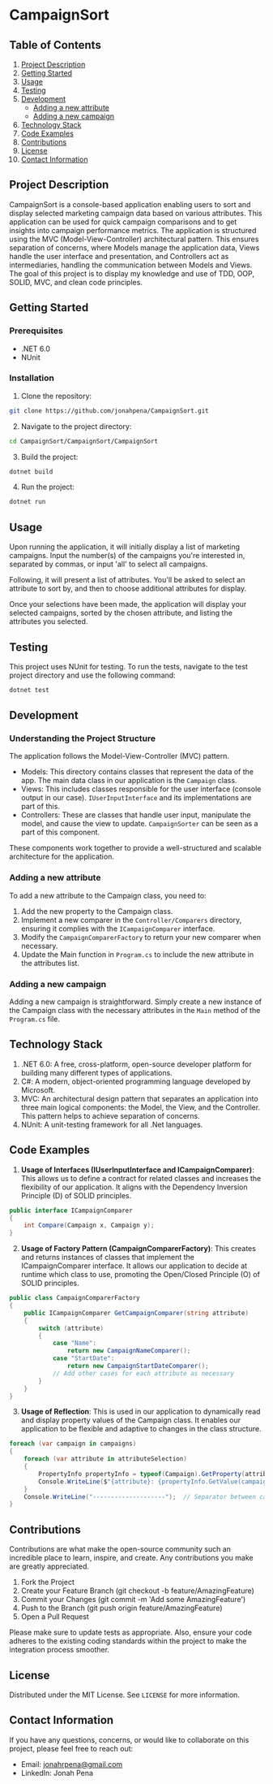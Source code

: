 
# CampaignSort

## Table of Contents

1. [Project Description](#project-description)
2. [Getting Started](#getting-started)
3. [Usage](#usage)
4. [Testing](#testing)
4. [Development](#development)
    - [Adding a new attribute](#adding-a-new-attribute)
    - [Adding a new campaign](#adding-a-new-campaign)
5. [Technology Stack](#technology-stack)
6. [Code Examples](#code-examples)
7. [Contributions](#contributions)
8. [License](#license)
9. [Contact Information](#contact-information)

## Project Description

CampaignSort is a console-based application enabling users to sort and display selected marketing campaign data based on various attributes. This application can be used for quick campaign comparisons and to get insights into campaign performance metrics. The application is structured using the MVC (Model-View-Controller) architectural pattern. This ensures separation of concerns, where Models manage the application data, Views handle the user interface and presentation, and Controllers act as intermediaries, handling the communication between Models and Views. The goal of this project is to display my knowledge and use of TDD, OOP, SOLID, MVC, and clean code principles.

## Getting Started

### Prerequisites

- .NET 6.0
- NUnit

### Installation

1. Clone the repository:
```sh
git clone https://github.com/jonahpena/CampaignSort.git
```
2. Navigate to the project directory:
```sh
cd CampaignSort/CampaignSort/CampaignSort
```
3. Build the project:
```sh
dotnet build
```
4. Run the project:
```sh
dotnet run
```

## Usage

Upon running the application, it will initially display a list of marketing campaigns. Input the number(s) of the campaigns you're interested in, separated by commas, or input 'all' to select all campaigns. 

Following, it will present a list of attributes. You'll be asked to select an attribute to sort by, and then to choose additional attributes for display.

Once your selections have been made, the application will display your selected campaigns, sorted by the chosen attribute, and listing the attributes you selected.

## Testing

This project uses NUnit for testing. To run the tests, navigate to the test project directory and use the following command:

```sh
dotnet test
```

## Development

### Understanding the Project Structure

The application follows the Model-View-Controller (MVC) pattern. 

- Models: This directory contains classes that represent the data of the app. The main data class in our application is the `Campaign` class.
- Views: This includes classes responsible for the user interface (console output in our case). `IUserInputInterface` and its implementations are part of this.
- Controllers: These are classes that handle user input, manipulate the model, and cause the view to update. `CampaignSorter` can be seen as a part of this component.

These components work together to provide a well-structured and scalable architecture for the application.

### Adding a new attribute
To add a new attribute to the Campaign class, you need to:

1. Add the new property to the Campaign class.
2. Implement a new comparer in the `Controller/Comparers` directory, ensuring it complies with the `ICampaignComparer` interface.
3. Modify the `CampaignComparerFactory` to return your new comparer when necessary.
4. Update the Main function in `Program.cs` to include the new attribute in the attributes list.

### Adding a new campaign

Adding a new campaign is straightforward. Simply create a new instance of the Campaign class with the necessary attributes in the `Main` method of the `Program.cs` file. 

## Technology Stack

1. .NET 6.0: A free, cross-platform, open-source developer platform for building many different types of applications.
2. C#: A modern, object-oriented programming language developed by Microsoft.
3. MVC: An architectural design pattern that separates an application into three main logical components: the Model, the View, and the Controller. This pattern helps to achieve separation of concerns.
4. NUnit: A unit-testing framework for all .Net languages.

## Code Examples

1. **Usage of Interfaces (IUserInputInterface and ICampaignComparer)**: This allows us to define a contract for related classes and increases the flexibility of our application. It aligns with the Dependency Inversion Principle (D) of SOLID principles. 

```C#
public interface ICampaignComparer
{
    int Compare(Campaign x, Campaign y);
}
```

2. **Usage of Factory Pattern (CampaignComparerFactory)**: This creates and returns instances of classes that implement the ICampaignComparer interface. It allows our application to decide at runtime which class to use, promoting the Open/Closed Principle (O) of SOLID principles.

```C#
public class CampaignComparerFactory
{
    public ICampaignComparer GetCampaignComparer(string attribute)
    {
        switch (attribute)
        {
            case "Name":
                return new CampaignNameComparer();
            case "StartDate":
                return new CampaignStartDateComparer();
            // Add other cases for each attribute as necessary
        }
    }
}
```

3. **Usage of Reflection**: This is used in our application to dynamically read and display property values of the Campaign class. It enables our application to be flexible and adaptive to changes in the class structure.

```C#
foreach (var campaign in campaigns)
{
    foreach (var attribute in attributeSelection)
    {
        PropertyInfo propertyInfo = typeof(Campaign).GetProperty(attribute);
        Console.WriteLine($"{attribute}: {propertyInfo.GetValue(campaign)}");
    }
    Console.WriteLine("--------------------");  // Separator between campaigns
}
```

## Contributions

Contributions are what make the open-source community such an incredible place to learn, inspire, and create. Any contributions you make are greatly appreciated.

1. Fork the Project
2. Create your Feature Branch (git checkout -b feature/AmazingFeature)
3. Commit your Changes (git commit -m 'Add some AmazingFeature')
4. Push to the Branch (git push origin feature/AmazingFeature)
5. Open a Pull Request

Please make sure to update tests as appropriate. Also, ensure your code adheres to the existing coding standards within the project to make the integration process smoother.

## License

Distributed under the MIT License. See `LICENSE` for more information.

## Contact Information
If you have any questions, concerns, or would like to collaborate on this project, please feel free to reach out:

- Email: jonahrpena@gmail.com
- LinkedIn: Jonah Pena
